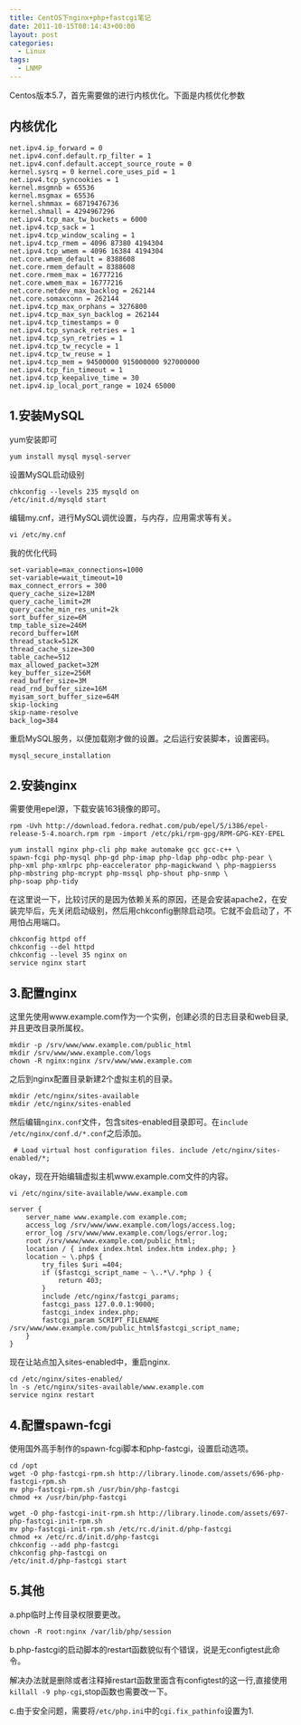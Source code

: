 ```yaml
---
title: CentOS下nginx+php+fastcgi笔记
date: 2011-10-15T08:14:43+00:00
layout: post
categories:
  - Linux
tags:
  - LNMP
---
```


Centos版本5.7，首先需要做的进行内核优化。下面是内核优化参数

## 内核优化
```
net.ipv4.ip_forward = 0
net.ipv4.conf.default.rp_filter = 1 net.ipv4.conf.default.accept_source_route = 0
kernel.sysrq = 0 kernel.core_uses_pid = 1
net.ipv4.tcp_syncookies = 1
kernel.msgmnb = 65536
kernel.msgmax = 65536
kernel.shmmax = 68719476736
kernel.shmall = 4294967296
net.ipv4.tcp_max_tw_buckets = 6000
net.ipv4.tcp_sack = 1
net.ipv4.tcp_window_scaling = 1
net.ipv4.tcp_rmem = 4096 87380 4194304
net.ipv4.tcp_wmem = 4096 16384 4194304
net.core.wmem_default = 8388608
net.core.rmem_default = 8388608
net.core.rmem_max = 16777216
net.core.wmem_max = 16777216
net.core.netdev_max_backlog = 262144
net.core.somaxconn = 262144
net.ipv4.tcp_max_orphans = 3276800
net.ipv4.tcp_max_syn_backlog = 262144
net.ipv4.tcp_timestamps = 0
net.ipv4.tcp_synack_retries = 1
net.ipv4.tcp_syn_retries = 1
net.ipv4.tcp_tw_recycle = 1
net.ipv4.tcp_tw_reuse = 1
net.ipv4.tcp_mem = 94500000 915000000 927000000
net.ipv4.tcp_fin_timeout = 1
net.ipv4.tcp_keepalive_time = 30
net.ipv4.ip_local_port_range = 1024 65000
```
<!--more-->
## 1.安装MySQL

yum安装即可
```
yum install mysql mysql-server
```

设置MySQL启动级别
```
chkconfig --levels 235 mysqld on
/etc/init.d/mysqld start
```

编辑my.cnf，进行MySQL调优设置，与内存，应用需求等有关。
```
vi /etc/my.cnf
```

我的优化代码
```
set-variable=max_connections=1000
set-variable=wait_timeout=10
max_connect_errors = 300
query_cache_size=128M
query_cache_limit=2M
query_cache_min_res_unit=2k
sort_buffer_size=6M
tmp_table_size=246M
record_buffer=16M
thread_stack=512K
thread_cache_size=300
table_cache=512
max_allowed_packet=32M
key_buffer_size=256M
read_buffer_size=3M
read_rnd_buffer_size=16M
myisam_sort_buffer_size=64M
skip-locking
skip-name-resolve
back_log=384
```

重启MySQL服务，以便加载刚才做的设置。之后运行安装脚本，设置密码。
```
mysql_secure_installation
```

## 2.安装nginx

需要使用epel源，下载安装163镜像的即可。
```
rpm -Uvh http://download.fedora.redhat.com/pub/epel/5/i386/epel-release-5-4.noarch.rpm rpm -import /etc/pki/rpm-gpg/RPM-GPG-KEY-EPEL

yum install nginx php-cli php make automake gcc gcc-c++ \
spawn-fcgi php-mysql php-gd php-imap php-ldap php-odbc php-pear \
php-xml php-xmlrpc php-eaccelerator php-magickwand \ php-magpierss php-mbstring php-mcrypt php-mssql php-shout php-snmp \
php-soap php-tidy
```

在这里说一下，比较讨厌的是因为依赖关系的原因，还是会安装apache2，在安装完毕后，先关闭启动级别，然后用chkconfig删除启动项。它就不会启动了，不用怕占用端口。
```
chkconfig httpd off
chkconfig --del httpd
chkconfig --level 35 nginx on
service nginx start
```

## 3.配置nginx

这里先使用www.example.com作为一个实例，创建必须的日志目录和web目录,并且更改目录所属权。
```
mkdir -p /srv/www/www.example.com/public_html
mkdir /srv/www/www.example.com/logs
chown -R nginx:nginx /srv/www/www.example.com
```

之后到nginx配置目录新建2个虚拟主机的目录。
```
mkdir /etc/nginx/sites-available
mkdir /etc/nginx/sites-enabled
```

然后编辑`nginx.conf`文件，包含sites-enabled目录即可。在`include /etc/nginx/conf.d/*.conf`之后添加。
```
 # Load virtual host configuration files. include /etc/nginx/sites-enabled/*;
```

okay，现在开始编辑虚拟主机www.example.com文件的内容。
```
vi /etc/nginx/site-available/www.example.com

server {
	server_name www.example.com example.com;
	access_log /srv/www/www.example.com/logs/access.log;
	error_log /srv/www/www.example.com/logs/error.log;
	root /srv/www/www.example.com/public_html;
	location / { index index.html index.htm index.php; }
	location ~ \.php$ {
		try_files $uri =404;
		if ($fastcgi_script_name ~ \..*\/.*php ) {
			return 403;
		}
		include /etc/nginx/fastcgi_params;
		fastcgi_pass 127.0.0.1:9000;
		fastcgi_index index.php;
		fastcgi_param SCRIPT_FILENAME /srv/www/www.example.com/public_html$fastcgi_script_name;
	}
}
```

现在让站点加入sites-enabled中，重启nginx.
```
cd /etc/nginx/sites-enabled/
ln -s /etc/nginx/sites-available/www.example.com
service nginx restart
```

## 4.配置spawn-fcgi

使用国外高手制作的spawn-fcgi脚本和php-fastcgi，设置启动选项。
```
cd /opt
wget -O php-fastcgi-rpm.sh http://library.linode.com/assets/696-php-fastcgi-rpm.sh
mv php-fastcgi-rpm.sh /usr/bin/php-fastcgi
chmod +x /usr/bin/php-fastcgi
```
```
wget -O php-fastcgi-init-rpm.sh http://library.linode.com/assets/697-php-fastcgi-init-rpm.sh
mv php-fastcgi-init-rpm.sh /etc/rc.d/init.d/php-fastcgi
chmod +x /etc/rc.d/init.d/php-fastcgi
chkconfig --add php-fastcgi
chkconfig php-fastcgi on
/etc/init.d/php-fastcgi start
```

## 5.其他

a.php临时上传目录权限要更改。
```
chown -R root:nginx /var/lib/php/session
```

b.php-fastcgi的启动脚本的restart函数貌似有个错误，说是无configtest此命令。

解决办法就是删除或者注释掉restart函数里面含有configtest的这一行,直接使用`killall -9 php-cgi`,stop函数也需要改一下。

c.由于安全问题，需要将`/etc/php.ini`中的`cgi.fix_pathinfo`设置为1.